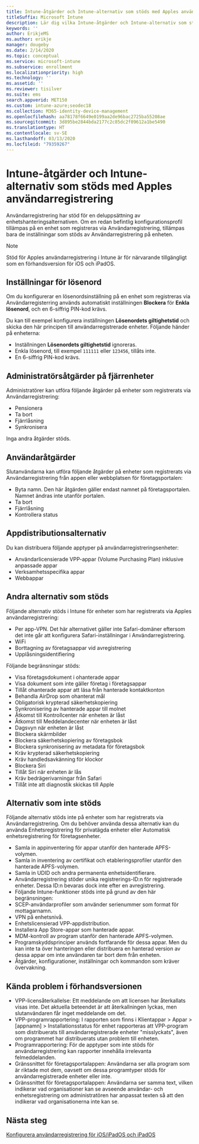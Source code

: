 ```yaml
---
title: Intune-åtgärder och Intune-alternativ som stöds med Apples användarregistrering
titleSuffix: Microsoft Intune
description: Lär dig vilka Intune-åtgärder och Intune-alternativ som stöds med Apples användarregistrering
keywords: ''
author: ErikjeMS
ms.author: erikje
manager: dougeby
ms.date: 2/14/2020
ms.topic: conceptual
ms.service: microsoft-intune
ms.subservice: enrollment
ms.localizationpriority: high
ms.technology: ''
ms.assetid: ''
ms.reviewer: tisilver
ms.suite: ems
search.appverid: MET150
ms.custom: intune-azure;seodec18
ms.collection: M365-identity-device-management
ms.openlocfilehash: aa78178f6649e0199aa2de96bac2725ba55208ae
ms.sourcegitcommit: 3d895be2844bda2177c2c85dc2f09612a1be5490
ms.translationtype: HT
ms.contentlocale: sv-SE
ms.lasthandoff: 03/13/2020
ms.locfileid: "79359267"
---
```

# <a name="intune-actions-and-options-supported-with-apple-user-enrollment"></a>Intune-åtgärder och Intune-alternativ som stöds med Apples användarregistrering

Användarregistrering har stöd för en deluppsättning av enhetshanteringsalternativen. Om en redan befintlig konfigurationsprofil tillämpas på en enhet som registreras via Användarregistrering, tillämpas bara de inställningar som stöds av Användarregistrering på enheten.

> [!NOTE]
> Stöd för Apples användarregistrering i Intune är för närvarande tillgängligt som en förhandsversion för iOS och iPadOS.

## <a name="password-settings"></a>Inställningar för lösenord

Om du konfigurerar en lösenordsinställning på en enhet som registreras via Användarregisterring används automatiskt inställningen **Blockera** för **Enkla lösenord**, och en 6-siffrig PIN-kod krävs.

Du kan till exempel konfigurera inställningen **Lösenordets giltighetstid** och skicka den här principen till användarregistrerade enheter. Följande händer på enheterna:
- Inställningen **Lösenordets giltighetstid** ignoreras.
- Enkla lösenord, till exempel `111111` eller `123456`, tillåts inte.
- En 6-siffrig PIN-kod krävs.

## <a name="administrator-remote-device-actions-and-options"></a>Administratörsåtgärder på fjärrenheter
Administratörer kan utföra följande åtgärder på enheter som registrerats via Användarregistrering:
- Pensionera
- Ta bort
- Fjärrlåsning
- Synkronisera

Inga andra åtgärder stöds.

## <a name="end-user-actions"></a>Användaråtgärder
Slutanvändarna kan utföra följande åtgärder på enheter som registrerats via Användarregistrering från appen eller webbplatsen för företagsportalen:
- Byta namn. Den här åtgärden gäller endast namnet på företagsportalen. Namnet ändras inte utanför portalen.
- Ta bort
- Fjärrlåsning
- Kontrollera status

## <a name="app-deployment-options"></a>Appdistributionsalternativ
Du kan distribuera följande apptyper på användarregistreringsenheter:
- Användarlicensierade VPP-appar (Volume Purchasing Plan) inklusive anpassade appar
- Verksamhetsspecifika appar
- Webbappar

## <a name="other-supported-options"></a>Andra alternativ som stöds

Följande alternativ stöds i Intune för enheter som har registrerats via Apples användarregistrering:
- Per app-VPN. Det här alternativet gäller inte Safari-domäner eftersom det inte går att konfigurera Safari-inställningar i Användarregistrering.
- WiFi 
- Borttagning av företagsappar vid avregistrering
- Upplåsningsidentifiering

Följande begränsningar stöds:
- Visa företagsdokument i ohanterade appar
- Visa dokument som inte gäller företag i företagsappar
- Tillåt ohanterade appar att läsa från hanterade kontaktkonton
- Behandla AirDrop som ohanterat mål
- Obligatorisk krypterad säkerhetskopiering
- Synkronisering av hanterade appar till molnet
- Åtkomst till Kontrollcenter när enheten är låst
- Åtkomst till Meddelandecenter när enheten är låst
- Dagsvyn när enheten är låst
- Blockera skärmbilder
- Blockera säkerhetskopiering av företagsbok
- Blockera synkronisering av metadata för företagsbok
- Kräv krypterad säkerhetskopiering
- Kräv handledsavkänning för klockor
- Blockera Siri
- Tillåt Siri när enheten är lås
- Kräv bedrägerivarningar från Safari
- Tillåt inte att diagnostik skickas till Apple


## <a name="options-not-supported"></a>Alternativ som inte stöds
Följande alternativ stöds inte på enheter som har registrerats via Användarregistrering. Om du behöver använda dessa alternativ kan du använda Enhetsregistrering för privatägda enheter eller Automatisk enhetsregistrering för företagsenheter.
- Samla in appinventering för appar utanför den hanterade APFS-volymen.
- Samla in inventering av certifikat och etableringsprofiler utanför den hanterade APFS-volymen.
- Samla in UDID och andra permanenta enhetsidentifierare.
- Användarregistrering stöder unika registrerings-ID:n för registrerade enheter. Dessa ID:n bevaras dock inte efter en avregistrering.
- Följande Intune-funktioner stöds inte på grund av den här begränsningen:
- SCEP-användarprofiler som använder serienummer som format för mottagarnamn.
- VPN på enhetsnivå.
- Enhetslicensierad VPP-appdistribution.
- Installera App Store-appar som hanterade appar.
- MDM-kontroll av program utanför den hanterade APFS-volymen.
- Programskyddsprinciper används fortfarande för dessa appar. Men du kan inte ta över hanteringen eller distribuera en hanterad version av dessa appar om inte användaren tar bort dem från enheten.
- Åtgärder, konfigurationer, inställningar och kommandon som kräver övervakning. 


## <a name="known-issues-in-preview"></a>Kända problem i förhandsversionen
- VPP-licensåterkallelse: Ett meddelande om att licensen har återkallats visas inte. Det aktuella beteendet är att återkallningen lyckas, men slutanvändaren får inget meddelande om det. 
- VPP-programrapportering: I rapporten som finns i Klientappar > Appar > [appnamn] > Installationsstatus för enhet rapporteras att VPP-program som distribuerats till användarregistrerade enheter "misslyckats", även om programmet har distribuerats utan problem till enheten. 
- Programrapportering: För de apptyper som inte stöds för användarregistrering kan rapporter innehålla irrelevanta felmeddelanden. 
- Gränssnittet för företagsportalappen: Användarna ser alla program som är riktade mot dem, oavsett om dessa programtyper stöds för användarregistrerade enheter eller inte. 
- Gränssnittet för företagsportalappen: Användarna ser samma text, vilken indikerar vad organisationer kan se avseende användar- och enhetsregistrering om administratören har anpassat texten så att den indikerar vad organisationerna inte kan se.


## <a name="next-steps"></a>Nästa steg

[Konfigurera användarregistrering för iOS/iPadOS och iPadOS](ios-user-enrollment.md)
